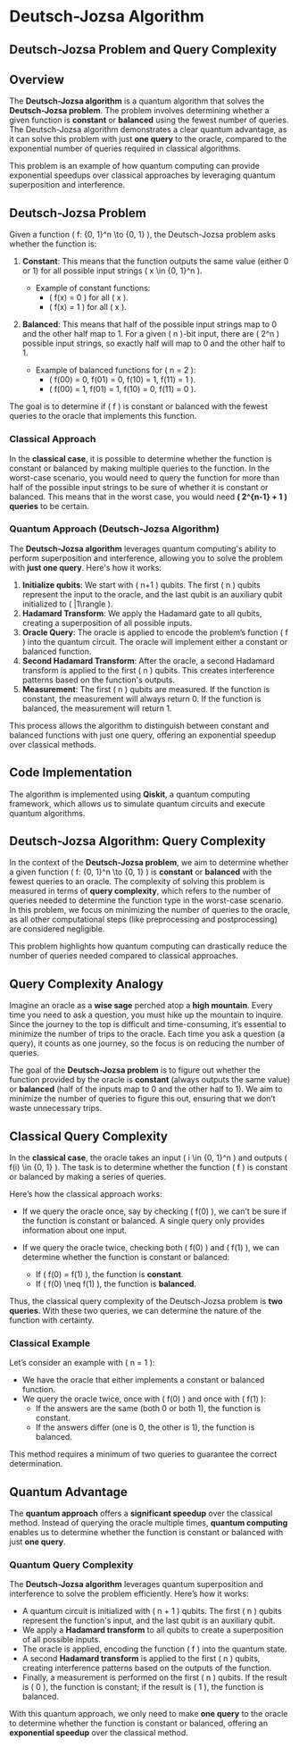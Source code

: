 # Deutsch-Jozsa Algorithm
## **Deutsch-Jozsa  Problem and Query Complexity**  

## Overview

The **Deutsch-Jozsa algorithm** is a quantum algorithm that solves the **Deutsch-Jozsa problem**. The problem involves determining whether a given function is **constant** or **balanced** using the fewest number of queries. The Deutsch-Jozsa algorithm demonstrates a clear quantum advantage, as it can solve this problem with just **one query** to the oracle, compared to the exponential number of queries required in classical algorithms.

This problem is an example of how quantum computing can provide exponential speedups over classical approaches by leveraging quantum superposition and interference.

## Deutsch-Jozsa Problem

Given a function \( f: \{0, 1\}^n \to \{0, 1\} \), the Deutsch-Jozsa problem asks whether the function is:

1. **Constant**: This means that the function outputs the same value (either 0 or 1) for all possible input strings \( x \in \{0, 1\}^n \).
   - Example of constant functions:
     - \( f(x) = 0 \) for all \( x \).
     - \( f(x) = 1 \) for all \( x \).

2. **Balanced**: This means that half of the possible input strings map to 0 and the other half map to 1. For a given \( n \)-bit input, there are \( 2^n \) possible input strings, so exactly half will map to 0 and the other half to 1.
   - Example of balanced functions for \( n = 2 \):
     - \( f(00) = 0, f(01) = 0, f(10) = 1, f(11) = 1 \).
     - \( f(00) = 1, f(01) = 1, f(10) = 0, f(11) = 0 \).

The goal is to determine if \( f \) is constant or balanced with the fewest queries to the oracle that implements this function. 

### Classical Approach

In the **classical case**, it is possible to determine whether the function is constant or balanced by making multiple queries to the function. In the worst-case scenario, you would need to query the function for more than half of the possible input strings to be sure of whether it is constant or balanced. This means that in the worst case, you would need **\( 2^{n-1} + 1 \) queries** to be certain.

### Quantum Approach (Deutsch-Jozsa Algorithm)

The **Deutsch-Jozsa algorithm** leverages quantum computing's ability to perform superposition and interference, allowing you to solve the problem with **just one query**. Here's how it works:

1. **Initialize qubits**: We start with \( n+1 \) qubits. The first \( n \) qubits represent the input to the oracle, and the last qubit is an auxiliary qubit initialized to \( |1\rangle \).
2. **Hadamard Transform**: We apply the Hadamard gate to all qubits, creating a superposition of all possible inputs.
3. **Oracle Query**: The oracle is applied to encode the problem’s function \( f \) into the quantum circuit. The oracle will implement either a constant or balanced function.
4. **Second Hadamard Transform**: After the oracle, a second Hadamard transform is applied to the first \( n \) qubits. This creates interference patterns based on the function's outputs.
5. **Measurement**: The first \( n \) qubits are measured. If the function is constant, the measurement will always return 0. If the function is balanced, the measurement will return 1.

This process allows the algorithm to distinguish between constant and balanced functions with just one query, offering an exponential speedup over classical methods.

## Code Implementation

The algorithm is implemented using **Qiskit**, a quantum computing framework, which allows us to simulate quantum circuits and execute quantum algorithms.

## Deutsch-Jozsa Algorithm: Query Complexity

In the context of the **Deutsch-Jozsa problem**, we aim to determine whether a given function \( f: \{0, 1\}^n \to \{0, 1\} \) is **constant** or **balanced** with the fewest queries to an oracle. The complexity of solving this problem is measured in terms of **query complexity**, which refers to the number of queries needed to determine the function type in the worst-case scenario. In this problem, we focus on minimizing the number of queries to the oracle, as all other computational steps (like preprocessing and postprocessing) are considered negligible.

This problem highlights how quantum computing can drastically reduce the number of queries needed compared to classical approaches.

## Query Complexity Analogy

Imagine an oracle as a **wise sage** perched atop a **high mountain**. Every time you need to ask a question, you must hike up the mountain to inquire. Since the journey to the top is difficult and time-consuming, it’s essential to minimize the number of trips to the oracle. Each time you ask a question (a query), it counts as one journey, so the focus is on reducing the number of queries.

The goal of the **Deutsch-Jozsa problem** is to figure out whether the function provided by the oracle is **constant** (always outputs the same value) or **balanced** (half of the inputs map to 0 and the other half to 1). We aim to minimize the number of queries to figure this out, ensuring that we don’t waste unnecessary trips.

## Classical Query Complexity

In the **classical case**, the oracle takes an input \( i \in \{0, 1\}^n \) and outputs \( f(i) \in \{0, 1\} \). The task is to determine whether the function \( f \) is constant or balanced by making a series of queries.

Here’s how the classical approach works:

- If we query the oracle once, say by checking \( f(0) \), we can't be sure if the function is constant or balanced. A single query only provides information about one input.
  
- If we query the oracle twice, checking both \( f(0) \) and \( f(1) \), we can determine whether the function is constant or balanced:
  - If \( f(0) = f(1) \), the function is **constant**.
  - If \( f(0) \neq f(1) \), the function is **balanced**.

Thus, the classical query complexity of the Deutsch-Jozsa problem is **two queries**. With these two queries, we can determine the nature of the function with certainty.

### Classical Example

Let’s consider an example with \( n = 1 \):
- We have the oracle that either implements a constant or balanced function.
- We query the oracle twice, once with \( f(0) \) and once with \( f(1) \):
  - If the answers are the same (both 0 or both 1), the function is constant.
  - If the answers differ (one is 0, the other is 1), the function is balanced.

This method requires a minimum of two queries to guarantee the correct determination.

## Quantum Advantage

The **quantum approach** offers a **significant speedup** over the classical method. Instead of querying the oracle multiple times, **quantum computing** enables us to determine whether the function is constant or balanced with just **one query**.

### Quantum Query Complexity

The **Deutsch-Jozsa algorithm** leverages quantum superposition and interference to solve the problem efficiently. Here’s how it works:

- A quantum circuit is initialized with \( n + 1 \) qubits. The first \( n \) qubits represent the function's input, and the last qubit is an auxiliary qubit.
- We apply a **Hadamard transform** to all qubits to create a superposition of all possible inputs.
- The oracle is applied, encoding the function \( f \) into the quantum state.
- A second **Hadamard transform** is applied to the first \( n \) qubits, creating interference patterns based on the outputs of the function.
- Finally, a measurement is performed on the first \( n \) qubits. If the result is \( 0 \), the function is constant; if the result is \( 1 \), the function is balanced.

With this quantum approach, we only need to make **one query** to the oracle to determine whether the function is constant or balanced, offering an **exponential speedup** over the classical method.

